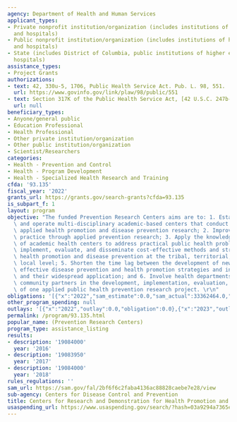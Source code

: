 ```yaml
---
agency: Department of Health and Human Services
applicant_types:
- Private nonprofit institution/organization (includes institutions of higher education
  and hospitals)
- Public nonprofit institution/organization (includes institutions of higher education
  and hospitals)
- State (includes District of Columbia, public institutions of higher education and
  hospitals)
assistance_types:
- Project Grants
authorizations:
- text: 42, 330u-5, 1706, Public Health Service Act. Pub. L. 98, 551.
  url: https://www.govinfo.gov/link/plaw/98/public/551
- text: Section 317K of the Public Health Service Act, [42 U.S.C. 247b-12], as amended.
  url: null
beneficiary_types:
- Anyone/general public
- Education Professional
- Health Professional
- Other private institution/organization
- Other public institution/organization
- Scientist/Researchers
categories:
- Health - Prevention and Control
- Health - Program Development
- Health - Specialized Health Research and Training
cfda: '93.135'
fiscal_year: '2022'
grants_url: https://grants.gov/search-grants?cfda=93.135
is_subpart_f: 1
layout: program
objective: "The funded Prevention Research Centers aims are to: 1. Establish, maintain,\
  \ and operate multi-disciplinary academic-based centers that conduct high-quality\
  \ applied health promotion and disease prevention research; 2. Improve public health\
  \ practice through applied prevention research; 3. Apply the knowledge and expertise\
  \ of academic health centers to address practical public health problems; 4. Design,\
  \ implement, evaluate, and disseminate cost-effective methods and strategies for\
  \ health promotion and disease prevention at the tribal, territorial, state, or\
  \ local level; 5. Shorten the time lag between the development of new and proven\
  \ effective disease prevention and health promotion strategies and interventions\
  \ and their widespread application; and 6. Involve health departments and other\
  \ community partners in the development, implementation, evaluation, and dissemination\
  \ of one applied public health prevention research project. \r\n"
obligations: '[{"x":"2022","sam_estimate":0.0,"sam_actual":33362464.0,"usa_spending_actual":33326229.16},{"x":"2023","sam_estimate":30549444.0,"sam_actual":0.0,"usa_spending_actual":33851899.58},{"x":"2024","sam_estimate":35000000.0,"sam_actual":0.0,"usa_spending_actual":31656962.0}]'
other_program_spending: null
outlays: '[{"x":"2022","outlay":0.0,"obligation":0.0},{"x":"2023","outlay":2693015.52,"obligation":6000000.0},{"x":"2024","outlay":0.0,"obligation":28656962.0}]'
permalink: /program/93.135.html
popular_name: (Prevention Research Centers)
program_type: assistance_listing
results:
- description: '19084000'
  year: '2016'
- description: '19083950'
  year: '2017'
- description: '19084000'
  year: '2018'
rules_regulations: ''
sam_url: https://sam.gov/fal/2bf6f6c2faba4136ac88828caebe7e28/view
sub-agency: Centers for Disease Control and Prevention
title: Centers for Research and Demonstration for Health Promotion and Disease Prevention
usaspending_url: https://www.usaspending.gov/search/?hash=03a9294a7365e9aa7c218996fd30fc40
---
```

